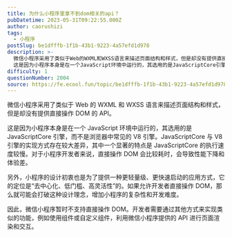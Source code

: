```yaml
---
title: 为什么小程序里拿不到dom相关的api？
pubDatetime: 2023-05-31T09:22:55.000Z
author: caorushizi
tags:
  - 小程序
postSlug: be1dfffb-1f1b-43b1-9223-4a57efd1d978
description: >-
  微信小程序采用了类似于Web的WXML和WXSS语言来描述页面结构和样式，但是却没有提供直接操作DOM的API。
  这是因为小程序本身是在一个JavaScript环境中运行的，其选用的是JavaScriptCore引擎，而不是浏览器中常见的V8引擎。JavaScriptCore与V8引擎的实现方式存在较大差异，其中一个显著的特点是JavaScriptCore的执行速度较慢。对于小程序开发者来说，直接
difficulty: 1
questionNumber: 2004
source: https://fe.ecool.fun/topic/be1dfffb-1f1b-43b1-9223-4a57efd1d978
---
```


微信小程序采用了类似于 Web 的 WXML 和 WXSS 语言来描述页面结构和样式，但是却没有提供直接操作 DOM 的 API。

这是因为小程序本身是在一个 JavaScript 环境中运行的，其选用的是 JavaScriptCore 引擎，而不是浏览器中常见的 V8 引擎。JavaScriptCore 与 V8 引擎的实现方式存在较大差异，其中一个显著的特点是 JavaScriptCore 的执行速度较慢。对于小程序开发者来说，直接操作 DOM 会比较耗时，会导致性能下降和体验差。

另外，小程序的设计初衷也是为了提供一种更轻量级、更快速启动的应用方式，它的定位是“去中心化、低门槛、高灵活性”的。如果允许开发者直接操作 DOM，那么就可能会打破这种设计理念，增加小程序的复杂性和开发难度。

因此，微信小程序暂时不支持直接操作 DOM。开发者需要通过其他方式来实现类似的功能，例如使用组件或自定义组件，利用微信小程序提供的 API 进行页面渲染和交互。
